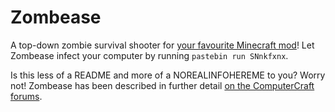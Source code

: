 
# Zombease

A top-down zombie survival shooter for [your favourite Minecraft mod](http://computercraft.info)!
Let Zombease infect your computer by running `pastebin run SNnkfxnx`.

Is this less of a README and more of a NOREALINFOHEREME to you? Worry not! Zombease has been described in further detail [on the ComputerCraft forums](http://www.computercraft.info/forums2/index.php?/topic/28093-zombease-beta/).
